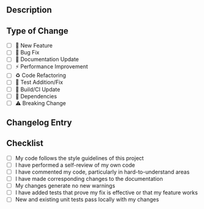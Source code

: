 ## Description
<!-- Provide a brief description of the changes in this PR -->

## Type of Change
<!-- Please select one or more that apply -->
- [ ] 🚀 New Feature
- [ ] 🐛 Bug Fix
- [ ] 📝 Documentation Update
- [ ] ⚡ Performance Improvement
- [ ] ♻️ Code Refactoring
- [ ] 🧪 Test Addition/Fix
- [ ] 🔧 Build/CI Update
- [ ] 🤖 Dependencies
- [ ] ⚠️ Breaking Change

## Changelog Entry
<!-- 
Write a short description for the changelog here. This will be automatically added to the CHANGELOG.md.
Example for a feature: "Added support for Firefox browser in BrowserManager"
Example for a bug fix: "Fixed issue where navigation actions would time out on slow connections"
Leave empty if you don't want an entry in the changelog.
-->

## Checklist
- [ ] My code follows the style guidelines of this project
- [ ] I have performed a self-review of my own code
- [ ] I have commented my code, particularly in hard-to-understand areas
- [ ] I have made corresponding changes to the documentation
- [ ] My changes generate no new warnings
- [ ] I have added tests that prove my fix is effective or that my feature works
- [ ] New and existing unit tests pass locally with my changes 
